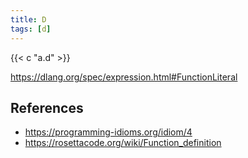 ```yaml
---
title: D
tags: [d]
---
```


{{< c "a.d" >}}

<https://dlang.org/spec/expression.html#FunctionLiteral>

## References

- <https://programming-idioms.org/idiom/4>
- <https://rosettacode.org/wiki/Function_definition>
